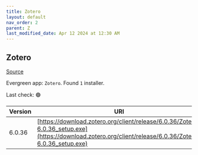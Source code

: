 ```yaml
---
title: Zotero
layout: default
nav_order: 2
parent: Z
last_modified_date: Apr 12 2024 at 12:30 AM
---
```


## Zotero

[Source](https://www.zotero.org/)

Evergreen app: `Zotero`. Found `1` installer.

Last check: 🟢

| Version | URI                                                                                                                                                    |
| ------- | ------------------------------------------------------------------------------------------------------------------------------------------------------ |
| 6.0.36  | [https://download.zotero.org/client/release/6.0.36/Zotero-6.0.36_setup.exe](https://download.zotero.org/client/release/6.0.36/Zotero-6.0.36_setup.exe) |

